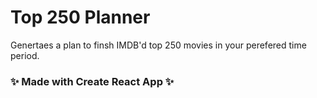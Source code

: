 # Top 250 Planner

Genertaes a plan to finsh IMDB'd top 250 movies in your perefered time period.

### :sparkles: Made with Create React App :sparkles:
